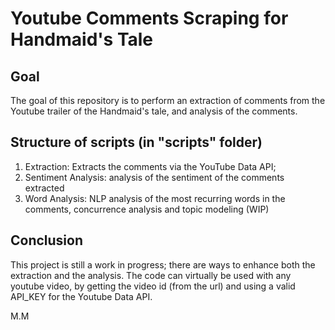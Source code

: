# Youtube Comments Scraping for Handmaid's Tale

## Goal
The goal of this repository is to perform an extraction of comments from the Youtube trailer of the Handmaid's tale, and analysis of the comments.

## Structure of scripts (in "scripts" folder)
1. Extraction: Extracts the comments via the YouTube Data API;
2. Sentiment Analysis: analysis of the sentiment of the comments extracted
3. Word Analysis: NLP analysis of the most recurring words in the comments, concurrence analysis and topic modeling (WIP)

## Conclusion
This project is still a work in progress; there are ways to enhance both the extraction and the analysis.
The code can virtually be used with any youtube video, by getting the video id (from the url) and using a valid API_KEY for the Youtube Data API.

M.M
